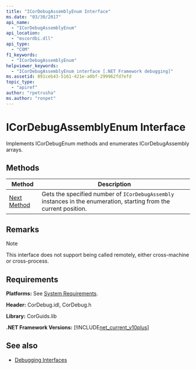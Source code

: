 ```yaml
---
title: "ICorDebugAssemblyEnum Interface"
ms.date: "03/30/2017"
api_name: 
  - "ICorDebugAssemblyEnum"
api_location: 
  - "mscordbi.dll"
api_type: 
  - "COM"
f1_keywords: 
  - "ICorDebugAssemblyEnum"
helpviewer_keywords: 
  - "ICorDebugAssemblyEnum interface [.NET Framework debugging]"
ms.assetid: 891ceb43-5161-421e-a0bf-299962fd7efd
topic_type: 
  - "apiref"
author: "rpetrusha"
ms.author: "ronpet"
---
```

# ICorDebugAssemblyEnum Interface

Implements ICorDebugEnum methods and enumerates ICorDebugAssembly arrays.  
  
## Methods  
  
|Method|Description|  
|------------|-----------------|  
|[Next Method](../../../../docs/framework/unmanaged-api/debugging/icordebugassemblyenum-next-method.md)|Gets the specified number of `ICorDebugAssembly` instances in the enumeration, starting from the current position.|  
  
## Remarks  
  
> [!NOTE]
>  This interface does not support being called remotely, either cross-machine or cross-process.  
  
## Requirements  
 **Platforms:** See [System Requirements](../../../../docs/framework/get-started/system-requirements.md).  
  
 **Header:** CorDebug.idl, CorDebug.h  
  
 **Library:** CorGuids.lib  
  
 **.NET Framework Versions:** [!INCLUDE[net_current_v10plus](../../../../includes/net-current-v10plus-md.md)]  
  
## See also
- [Debugging Interfaces](../../../../docs/framework/unmanaged-api/debugging/debugging-interfaces.md)
